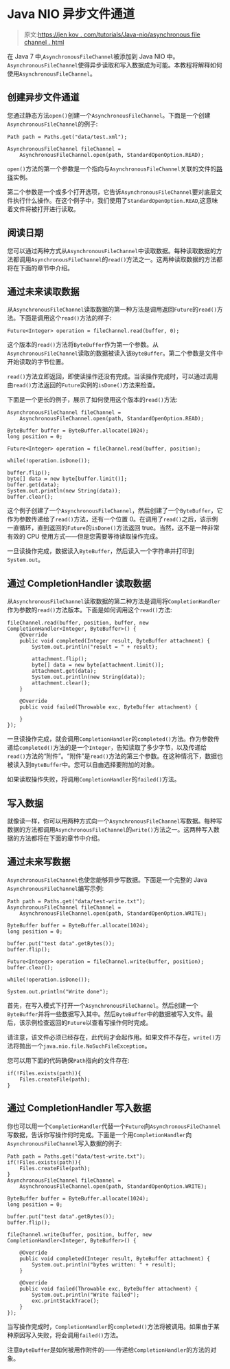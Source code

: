 # Java NIO 异步文件通道

> 原文:[https://jen kov . com/tutorials/Java-nio/asynchronous file channel . html](https://jenkov.com/tutorials/java-nio/asynchronousfilechannel.html)

在 Java 7 中,`AsynchronousFileChannel`被添加到 Java NIO 中。`AsynchronousFileChannel`使得异步读取和写入数据成为可能。本教程将解释如何使用`AsynchronousFileChannel`。

## 创建异步文件通道

您通过静态方法`open()`创建一个`AsynchronousFileChannel`。下面是一个创建`AsynchronousFileChannel`的例子:

```
Path path = Paths.get("data/test.xml");

AsynchronousFileChannel fileChannel =
    AsynchronousFileChannel.open(path, StandardOpenOption.READ);

```

`open()`方法的第一个参数是一个指向与`AsynchronousFileChannel`关联的文件的[路径](path.html)实例。

第二个参数是一个或多个打开选项，它告诉`AsynchronousFileChannel`要对底层文件执行什么操作。在这个例子中，我们使用了`StandardOpenOption.READ`,这意味着文件将被打开进行读取。

## 阅读日期

您可以通过两种方式从`AsynchronousFileChannel`中读取数据。每种读取数据的方法都调用`AsynchronousFileChannel`的`read()`方法之一。这两种读取数据的方法都将在下面的章节中介绍。

## 通过未来读取数据

从`AsynchronousFileChannel`读取数据的第一种方法是调用返回`Future`的`read()`方法。下面是调用这个`read()`方法的样子:

```
Future<Integer> operation = fileChannel.read(buffer, 0);

```

这个版本的`read()`方法将`ByteBuffer`作为第一个参数。从`AsynchronousFileChannel`读取的数据被读入该`ByteBuffer`。第二个参数是文件中开始读取的字节位置。

`read()`方法立即返回，即使读操作还没有完成。当读操作完成时，可以通过调用由`read()`方法返回的`Future`实例的`isDone()`方法来检查。

下面是一个更长的例子，展示了如何使用这个版本的`read()`方法:

```
AsynchronousFileChannel fileChannel = 
    AsynchronousFileChannel.open(path, StandardOpenOption.READ);

ByteBuffer buffer = ByteBuffer.allocate(1024);
long position = 0;

Future<Integer> operation = fileChannel.read(buffer, position);

while(!operation.isDone());

buffer.flip();
byte[] data = new byte[buffer.limit()];
buffer.get(data);
System.out.println(new String(data));
buffer.clear();

```

这个例子创建了一个`AsynchronousFileChannel`，然后创建了一个`ByteBuffer`，它作为参数传递给了`read()`方法，还有一个位置 0。在调用了`read()`之后，该示例一直循环，直到返回的`Future`的`isDone()`方法返回 true。当然，这不是一种非常有效的 CPU 使用方式——但是您需要等待读取操作完成。

一旦读操作完成，数据读入`ByteBuffer`，然后读入一个字符串并打印到`System.out`。

## 通过 CompletionHandler 读取数据

从`AsynchronousFileChannel`读取数据的第二种方法是调用将`CompletionHandler`作为参数的`read()`方法版本。下面是如何调用这个`read()`方法:

```
fileChannel.read(buffer, position, buffer, new CompletionHandler<Integer, ByteBuffer>() {
    @Override
    public void completed(Integer result, ByteBuffer attachment) {
        System.out.println("result = " + result);

        attachment.flip();
        byte[] data = new byte[attachment.limit()];
        attachment.get(data);
        System.out.println(new String(data));
        attachment.clear();
    }

    @Override
    public void failed(Throwable exc, ByteBuffer attachment) {

    }
});

```

一旦读操作完成，就会调用`CompletionHandler`的`completed()`方法。作为参数传递给`completed()`方法的是一个`Integer`，告知读取了多少字节，以及传递给`read()`方法的“附件”。“附件”是`read()`方法的第三个参数。在这种情况下，数据也被读入到`ByteBuffer`中。您可以自由选择要附加的对象。

如果读取操作失败，将调用`CompletionHandler`的`failed()`方法。

## 写入数据

就像读一样，你可以用两种方式向一个`AsynchronousFileChannel`写数据。每种写数据的方法都调用`AsynchronousFileChannel`的`write()`方法之一。这两种写入数据的方法都将在下面的章节中介绍。

## 通过未来写数据

`AsynchronousFileChannel`也使您能够异步写数据。下面是一个完整的 Java `AsynchronousFileChannel`编写示例:

```
Path path = Paths.get("data/test-write.txt");
AsynchronousFileChannel fileChannel = 
    AsynchronousFileChannel.open(path, StandardOpenOption.WRITE);

ByteBuffer buffer = ByteBuffer.allocate(1024);
long position = 0;

buffer.put("test data".getBytes());
buffer.flip();

Future<Integer> operation = fileChannel.write(buffer, position);
buffer.clear();

while(!operation.isDone());

System.out.println("Write done");

```

首先，在写入模式下打开一个`AsynchronousFileChannel`。然后创建一个`ByteBuffer`并将一些数据写入其中。然后`ByteBuffer`中的数据被写入文件。最后，该示例检查返回的`Future`以查看写操作何时完成。

请注意，该文件必须已经存在，此代码才会起作用。如果文件不存在，`write()`方法将抛出一个`java.nio.file.NoSuchFileException`。

您可以用下面的代码确保`Path`指向的文件存在:

```
if(!Files.exists(path)){
    Files.createFile(path);
}

```

## 通过 CompletionHandler 写入数据

你也可以用一个`CompletionHandler`代替一个`Future`向`AsynchronousFileChannel`写数据，告诉你写操作何时完成。下面是一个用`CompletionHandler`向`AsynchronousFileChannel`写入数据的例子:

```
Path path = Paths.get("data/test-write.txt");
if(!Files.exists(path)){
    Files.createFile(path);
}
AsynchronousFileChannel fileChannel = 
    AsynchronousFileChannel.open(path, StandardOpenOption.WRITE);

ByteBuffer buffer = ByteBuffer.allocate(1024);
long position = 0;

buffer.put("test data".getBytes());
buffer.flip();

fileChannel.write(buffer, position, buffer, new CompletionHandler<Integer, ByteBuffer>() {

    @Override
    public void completed(Integer result, ByteBuffer attachment) {
        System.out.println("bytes written: " + result);
    }

    @Override
    public void failed(Throwable exc, ByteBuffer attachment) {
        System.out.println("Write failed");
        exc.printStackTrace();
    }
});

```

当写操作完成时，`CompletionHandler`的`completed()`方法将被调用。如果由于某种原因写入失败，将会调用`failed()`方法。

注意`ByteBuffer`是如何被用作附件的——传递给`CompletionHandler`的方法的对象。